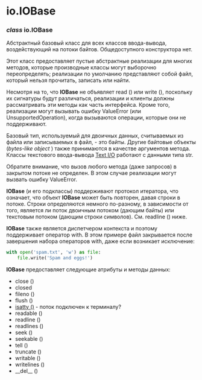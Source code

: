 # io.IOBase

### _class_ io.IOBase

Абстрактный базовый класс для всех классов ввода-вывода, воздействующий на потоки байтов. Общедоступного конструктора нет.

Этот класс предоставляет пустые абстрактные реализации для многих методов, которые производные классы могут выборочно переопределять; реализации по умолчанию представляют собой файл, который нельзя прочитать, записать или найти.

Несмотря на то, что **IOBase** не объявляет read \(\) или write \(\), поскольку их сигнатуры будут различаться, реализации и клиенты должны рассматривать эти методы как часть интерфейса. Кроме того, реализации могут вызывать ошибку ValueError \(или UnsupportedOperation\), когда вызываются операции, которые они не поддерживают.

Базовый тип, используемый для двоичных данных, считываемых из файла или записываемых в файл, - это байты. Другие байтовые объекты \(_bytes-like object_ \) также принимаются в качестве аргументов метода. Классы текстового ввода-вывода [Text I/O](../io.textiobase/) работают с данными типа str.

Обратите внимание, что вызов любого метода \(даже запросов\) в закрытом потоке не определен. В этом случае реализации могут вызвать ошибку ValueError.

**IOBase** \(и его подклассы\) поддерживают протокол итератора, что означает, что объект **IOBase** может быть повторен, давая строки в потоке. Строки определяются немного по-разному, в зависимости от того, является ли поток двоичным потоком \(дающим байты\) или текстовым потоком \(дающим строки символов\). См. readline \(\) ниже.

**IOBase** также является диспетчером контекста и поэтому поддерживает оператор with. В этом примере файл закрывается после завершения набора операторов with, даже если возникает исключение:

```python
with open('spam.txt', 'w') as file:
    file.write('Spam and eggs!')
```

**IOBase** предоставляет следующие атрибуты и методы данных:

* close \(\)
* closed
* fileno \(\)
* flush \(\)
* [isatty \(\)](io.iobase.isatty.md) - поток подключен к терминалу?
* readable \(\)
* readline \(\)
* readlines \(\)
* seek \(\)
* seekable \(\)
* tell \(\)
* truncate \(\)
* writable \(\)
* writelines \(\)
* \_\_del\_\_ \(\)


